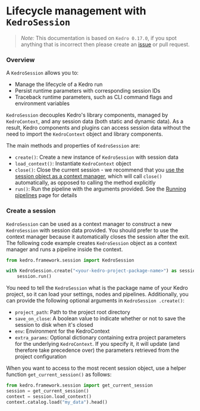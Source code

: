 # Lifecycle management with `KedroSession`

> *Note:* This documentation is based on `Kedro 0.17.0`, if you spot anything that is incorrect then please create an [issue](https://github.com/quantumblacklabs/kedro/issues) or pull request.

### Overview
A `KedroSession` allows you to:

* Manage the lifecycle of a Kedro run
* Persist runtime parameters with corresponding session IDs
* Traceback runtime parameters, such as CLI command flags and environment variables

`KedroSession` decouples Kedro's library components, managed by `KedroContext`, and any session data (both static and dynamic data). As a result, Kedro components and plugins can access session data without the need to import the `KedroContext` object and library components.

The main methods and properties of `KedroSession` are:

- `create()`: Create a new instance of ``KedroSession`` with  session data
- `load_context()`: Instantiate `KedroContext` object
- `close()`: Close the current session - we recommend that you [use the session object as a context manager](#create-a-session), which will call `close()` automatically, as opposed to calling the method explicitly
- `run()`: Run the pipeline with the arguments provided. See the [Running pipelines](../06_nodes_and_pipelines/04_run_a_pipeline) page for details

### Create a session

`KedroSession` can be used as a context manager to construct a new `KedroSession` with session data provided. You should prefer to use the context manager because it automatically closes the session after the exit. The following code example creates `KedroSession` object as a context manager and runs a pipeline inside the context.

```python
from kedro.framework.session import KedroSession

with KedroSession.create("<your-kedro-project-package-name>") as session:
    session.run()
```

You need to tell the `KedroSession` what is the package name of your Kedro
 project, so it can load your settings, nodes and pipelines.
Additionally, you can provide the following optional arguments in `KedroSession
.create()`:

- `project_path`: Path to the project root directory
- `save_on_close`: A boolean value to indicate whether or not to save the session to disk when it's closed
- `env`: Environment for the KedroContext
- `extra_params`: Optional dictionary containing extra project parameters
for the underlying `KedroContext`. If you specify it, it will update (and therefore take
precedence over) the parameters retrieved from the project configuration

When you want to access to the most recent session object, use a helper function `get_current_session()` as follows:

```python
from kedro.framework.session import get_current_session
session = get_current_session()
context = session.load_context()
context.catalog.load("my_data").head()
```
